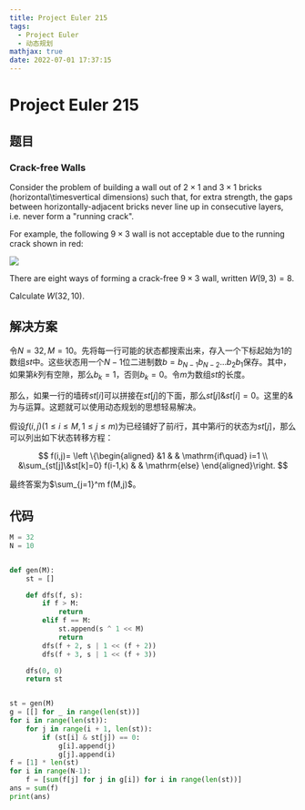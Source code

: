 ```yaml
---
title: Project Euler 215
tags:
  - Project Euler
  - 动态规划
mathjax: true
date: 2022-07-01 17:37:15
---
```


<escape><!-- more --></escape>

# Project Euler 215

## 题目

### Crack-free Walls

Consider the problem of building a wall out of $2\times1$ and $3\times1$ bricks (horizontal\timesvertical dimensions) such that, for extra strength, the gaps between horizontally-adjacent bricks never line up in consecutive layers, i.e. never form a "running crack".

For example, the following $9\times3$ wall is not acceptable due to the running crack shown in red:

![](../images/p215_crackfree.gif)

There are eight ways of forming a crack-free $9\times3$ wall, written $W(9,3) = 8$.

Calculate $W(32,10)$.

## 解决方案

令$N=32,M=10$。先将每一行可能的状态都搜索出来，存入一个下标起始为$1$的数组$st$中。这些状态用一个$N-1$位二进制数$b=b_{N-1}b_{N-2}\dots b_2b_1$保存。其中，如果第$k$列有空隙，那么$b_k=1$，否则$b_k=0$。令$m$为数组$st$的长度。

那么，如果一行的墙砖$st[i]$可以拼接在$st[j]$的下面，那么$st[j]\&st[i]=0$。这里的$\&$为与运算。这题就可以使用动态规划的思想轻易解决。

假设$f(i,j)(1\le i\le M,1\le j\le m)$为已经铺好了前$i$行，其中第$i$行的状态为$st[j]$，那么可以列出如下状态转移方程：

$$
f(i,j)=
\left \{\begin{aligned}
  &1  & & \mathrm{if\quad} i=1 \\
  &\sum_{st[j]\&st[k]=0}  f(i-1,k) & & \mathrm{else}
\end{aligned}\right.
$$

最终答案为$\sum_{j=1}^m f(M,j)$。

## 代码

```py
M = 32
N = 10


def gen(M):
    st = []

    def dfs(f, s):
        if f > M:
            return
        elif f == M:
            st.append(s ^ 1 << M)
            return
        dfs(f + 2, s | 1 << (f + 2))
        dfs(f + 3, s | 1 << (f + 3))

    dfs(0, 0)
    return st


st = gen(M)
g = [[] for _ in range(len(st))]
for i in range(len(st)):
    for j in range(i + 1, len(st)):
        if (st[i] & st[j]) == 0:
            g[i].append(j)
            g[j].append(i)
f = [1] * len(st)
for i in range(N-1):
    f = [sum(f[j] for j in g[i]) for i in range(len(st))]
ans = sum(f)
print(ans)

```
